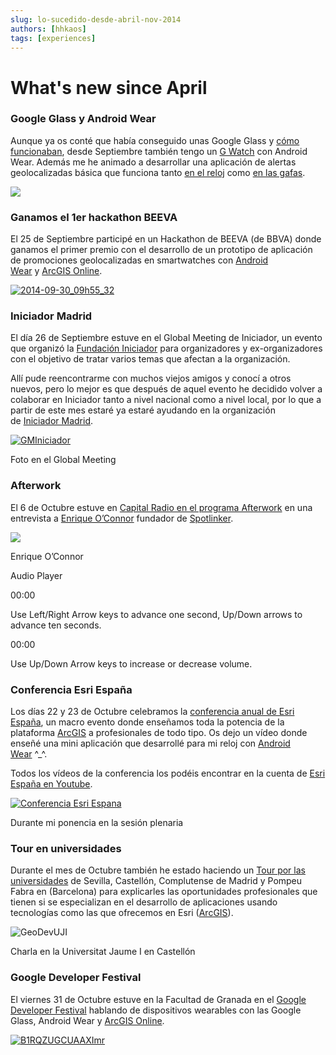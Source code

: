 ```yaml
---
slug: lo-sucedido-desde-abril-nov-2014
authors: [hhkaos]
tags: [experiences]
---
```


# What's new since April

### Google Glass y Android Wear

Aunque ya os conté que había conseguido unas Google Glass y [cómo funcionaban](/blog/como-funcionan-las-google-glass), desde Septiembre también tengo un [G Watch](https://play.google.com/store/devices/details/LG_G_Watch_Black_Titan?id=lg_g_watch_black&hl=en) con Android Wear. Además me he animado a desarrollar una aplicación de alertas geolocalizadas básica que funciona tanto [en el reloj](https://www.youtube.com/watch?v=lImhDJYrnt4&list=PLwq5dz_FjCx7Q8qLN45nJqNXz7hBdNgeN) como [en las gafas](https://www.youtube.com/watch?v=TVvgNtIxdNo&list=PLwq5dz_FjCx7Q8qLN45nJqNXz7hBdNgeN&index=3).

[![](https://web.archive.org/web/20150419165740im_/http://www.rauljimenez.info/blog/wp-content/uploads/2014/07/Screenshot-2014-07-13-13.51.23-250x175.png)](https://web.archive.org/web/20150419165740/http://www.rauljimenez.info/blog/2014/07/13/como-funcionan-las-google-glass/)

### Ganamos el 1er hackathon BEEVA

El 25 de Septiembre participé en un Hackathon de BEEVA (de BBVA) donde ganamos el primer premio con el desarrollo de un prototipo de aplicación de promociones geolocalizadas en smartwatches con [Android Wear](https://web.archive.org/web/20150419165740/https://developer.android.com/wear/index.html) y [ArcGIS Online](https://web.archive.org/web/20150419165740/http://developers.arcgis.com/en/).

[![2014-09-30_09h55_32](https://web.archive.org/web/20150419165740im_/http://www.rauljimenez.info/blog/wp-content/uploads/2014/10/2014-09-30_09h55_32.png)](https://web.archive.org/web/20150419165740/http://www.rauljimenez.info/blog/wp-content/uploads/2014/10/2014-09-30_09h55_32.png)

### Iniciador Madrid

El día 26 de Septiembre estuve en el Global Meeting de Iniciador, un evento que organizó la [Fundación Iniciador](https://web.archive.org/web/20150419165740/http://iniciador.com/) para organizadores y ex-organizadores con el objetivo de tratar varios temas que afectan a la organización.

Allí pude reencontrarme con muchos viejos amigos y conocí a otros nuevos, pero lo mejor es que después de aquel evento he decidido volver a colaborar en Iniciador tanto a nivel nacional como a nivel local, por lo que a partir de este mes estaré ya estaré ayudando en la organización de [Iniciador Madrid](https://web.archive.org/web/20150419165740/http://iniciador.com/madrid/).

[![GMIniciador](https://web.archive.org/web/20150419165740im_/http://www.rauljimenez.info/blog/wp-content/uploads/2014/10/GMIniciador.jpg)](https://web.archive.org/web/20150419165740/http://www.rauljimenez.info/blog/wp-content/uploads/2014/10/GMIniciador.jpg)

Foto en el Global Meeting

### Afterwork

El 6 de Octubre estuve en [Capital Radio en el programa Afterwork](https://web.archive.org/web/20150419165740/http://www.capitalradio.es/programas/after-work/) en una entrevista a [Enrique O’Connor](https://web.archive.org/web/20150419165740/http://es.linkedin.com/in/enriqueoconnor) fundador de [Spotlinker](https://web.archive.org/web/20150419165740/http://www.spotlinker.com/).

![](https://web.archive.org/web/20150419165740im_/https://media.licdn.com/mpr/mpr/shrink_200_200/p/1/000/0f3/03c/2059c5f.jpg)

Enrique O’Connor

Audio Player

00:00

Use Left/Right Arrow keys to advance one second, Up/Down arrows to advance ten seconds.

00:00

Use Up/Down Arrow keys to increase or decrease volume.

### Conferencia Esri España

Los días 22 y 23 de Octubre celebramos la [conferencia anual de Esri España](https://web.archive.org/web/20150419165740/http://evento.esri.es/es/ce14/?utm_source=home-esri-es), un macro evento donde enseñamos toda la potencia de la plataforma [ArcGIS](https://web.archive.org/web/20150419165740/http://developers.arcgis.com/en/) a profesionales de todo tipo. Os dejo un vídeo donde enseñé una mini aplicación que desarrollé para mi reloj con [Android Wear](https://web.archive.org/web/20150419165740/https://developer.android.com/wear/index.html) ^_^.

Todos los vídeos de la conferencia los podéis encontrar en la cuenta de [Esri España en Youtube](https://web.archive.org/web/20150419165740/https://www.youtube.com/playlist?list=PLoptan2utx17yQLSiUPiJeqtMD_LPb9H0).

[![Conferencia Esri Espana](https://web.archive.org/web/20150419165740im_/http://www.rauljimenez.info/blog/wp-content/uploads/2014/10/Conferencia-Esri-Espana.jpg)](https://web.archive.org/web/20150419165740/http://www.rauljimenez.info/blog/wp-content/uploads/2014/10/Conferencia-Esri-Espana.jpg)

Durante mi ponencia en la sesión plenaria

### Tour en universidades

Durante el mes de Octubre también he estado haciendo un [Tour por las universidades](https://web.archive.org/web/20150419165740/http://desarrolladores.esri.es/geo-developer-communities/) de Sevilla, Castellón, Complutense de Madrid y Pompeu Fabra en (Barcelona) para explicarles las oportunidades profesionales que tienen si se especializan en el desarrollo de aplicaciones usando tecnologías como las que ofrecemos en Esri ([ArcGIS](https://web.archive.org/web/20150419165740/http://developers.arcgis.com/en/)).

![GeoDevUJI](https://web.archive.org/web/20150419165740im_/http://www.rauljimenez.info/blog/wp-content/uploads/2014/11/GeoDevUJI.jpg)

Charla en la Universitat Jaume I en Castellón

### Google Developer Festival

El viernes 31 de Octubre estuve en la Facultad de Granada en el [Google Developer Festival](https://web.archive.org/web/20150419165740/http://devfest.gdggranada.com/) hablando de dispositivos wearables con las Google Glass, Android Wear y [ArcGIS Online](https://web.archive.org/web/20150419165740/https://developers.arcgis.com/en/).

[![B1RQZUGCUAAXImr](https://web.archive.org/web/20150419165740im_/http://www.rauljimenez.info/blog/wp-content/uploads/2014/11/B1RQZUGCUAAXImr.jpg "Mi ponencia en el Devfest")](https://web.archive.org/web/20150419165740/http://www.rauljimenez.info/blog/wp-content/uploads/2014/11/B1RQZUGCUAAXImr.jpg)

